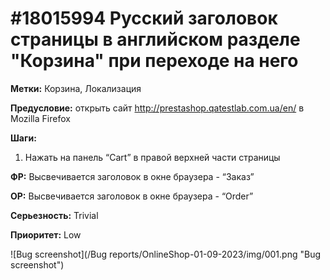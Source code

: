 # #18015994 Русский заголовок страницы в английском разделе "Корзина" при переходе на него

**Метки:** Корзина, Локализация

**Предусловие:** открыть сайт http://prestashop.qatestlab.com.ua/en/ в Mozilla Firefox

**Шаги:**

1. Нажать на панель “Cart” в правой верхней части страницы

**ФР:** Высвечивается заголовок в окне браузера - “Заказ”

**ОР:** Высвечивается заголовок в окне браузера - “Order”

**Серьезность:** Trivial

**Приоритет:** Low

![Bug screenshot](/Bug reports/OnlineShop-01-09-2023/img/001.png "Bug screenshot")